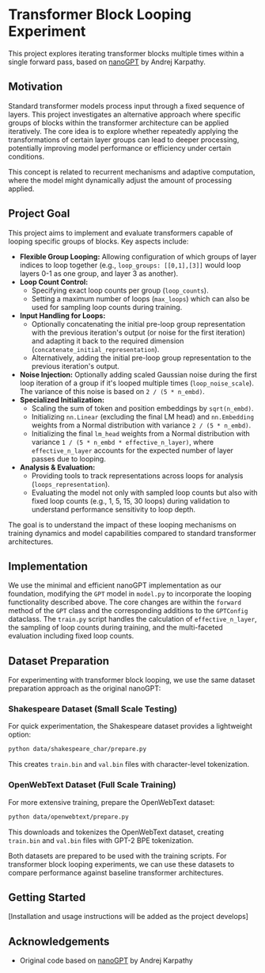 # Transformer Block Looping Experiment

This project explores iterating transformer blocks multiple times within a single forward pass, based on [nanoGPT](https://github.com/karpathy/nanoGPT) by Andrej Karpathy.

## Motivation

Standard transformer models process input through a fixed sequence of layers. This project investigates an alternative approach where specific groups of blocks within the transformer architecture can be applied iteratively. The core idea is to explore whether repeatedly applying the transformations of certain layer groups can lead to deeper processing, potentially improving model performance or efficiency under certain conditions.

This concept is related to recurrent mechanisms and adaptive computation, where the model might dynamically adjust the amount of processing applied.

## Project Goal

This project aims to implement and evaluate transformers capable of looping specific groups of blocks. Key aspects include:
*   **Flexible Group Looping:** Allowing configuration of which groups of layer indices to loop together (e.g., `loop_groups: [[0,1],[3]]` would loop layers 0-1 as one group, and layer 3 as another).
*   **Loop Count Control:**
    *   Specifying exact loop counts per group (`loop_counts`).
    *   Setting a maximum number of loops (`max_loops`) which can also be used for sampling loop counts during training.
*   **Input Handling for Loops:**
    *   Optionally concatenating the initial pre-loop group representation with the previous iteration's output (or noise for the first iteration) and adapting it back to the required dimension (`concatenate_initial_representation`).
    *   Alternatively, adding the initial pre-loop group representation to the previous iteration's output.
*   **Noise Injection:** Optionally adding scaled Gaussian noise during the first loop iteration of a group if it's looped multiple times (`loop_noise_scale`). The variance of this noise is based on `2 / (5 * n_embd)`.
*   **Specialized Initialization:**
    *   Scaling the sum of token and position embeddings by `sqrt(n_embd)`.
    *   Initializing `nn.Linear` (excluding the final LM head) and `nn.Embedding` weights from a Normal distribution with variance `2 / (5 * n_embd)`.
    *   Initializing the final `lm_head` weights from a Normal distribution with variance `1 / (5 * n_embd * effective_n_layer)`, where `effective_n_layer` accounts for the expected number of layer passes due to looping.
*   **Analysis & Evaluation:**
    *   Providing tools to track representations across loops for analysis (`loops_representation`).
    *   Evaluating the model not only with sampled loop counts but also with fixed loop counts (e.g., 1, 5, 15, 30 loops) during validation to understand performance sensitivity to loop depth.

The goal is to understand the impact of these looping mechanisms on training dynamics and model capabilities compared to standard transformer architectures.

## Implementation

We use the minimal and efficient nanoGPT implementation as our foundation, modifying the `GPT` model in `model.py` to incorporate the looping functionality described above. The core changes are within the `forward` method of the `GPT` class and the corresponding additions to the `GPTConfig` dataclass. The `train.py` script handles the calculation of `effective_n_layer`, the sampling of loop counts during training, and the multi-faceted evaluation including fixed loop counts.

## Dataset Preparation

For experimenting with transformer block looping, we use the same dataset preparation approach as the original nanoGPT:

### Shakespeare Dataset (Small Scale Testing)

For quick experimentation, the Shakespeare dataset provides a lightweight option:

```sh
python data/shakespeare_char/prepare.py
```

This creates `train.bin` and `val.bin` files with character-level tokenization.

### OpenWebText Dataset (Full Scale Training)

For more extensive training, prepare the OpenWebText dataset:

```sh
python data/openwebtext/prepare.py
```

This downloads and tokenizes the OpenWebText dataset, creating `train.bin` and `val.bin` files with GPT-2 BPE tokenization.

Both datasets are prepared to be used with the training scripts. For transformer block looping experiments, we can use these datasets to compare performance against baseline transformer architectures.

## Getting Started

[Installation and usage instructions will be added as the project develops]

## Acknowledgements

- Original code based on [nanoGPT](https://github.com/karpathy/nanoGPT) by Andrej Karpathy



